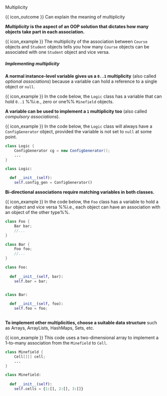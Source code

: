 <span id="title">Multiplicity</span>

<span id="prereqs"></span>

<span id="outcomes">{{ icon_outcome }} Can explain the meaning of multiplicity</span>

<div id="body">

**_Multiplicity_ is the aspect of an OOP solution that dictates how many objects take part in each association.** 

<box>

{{ icon_example }} The multiplicity of the association between `Course` objects and `Student` objects tells you how many `Course` objects can be associated with one `Student` object and vice versa.

</box>

##### Implementing multiplicity

**A normal instance-level variable gives us a `0..1` multiplicity** (also called _optional associations_) because a variable can hold a reference to a single object or `null`.

<box>

{{ icon_example }} In the code below, the `Logic` class has a variable that can hold `0..1` %%i.e., zero or one%% `Minefield` objects.

<include src="../../../uml/classDiagrams/associations/navigability/logic-minefield.md" />

</box>


**A variable can be used to implement a `1` multiplicity too** (also called _compulsory associations_).

<box>

{{ icon_example }} In the code below, the `Logic` class will always have a `ConfigGenerator` object, provided the variable is not set to `null` at some point.


<div class="alt-java">

```java
class Logic {
    ConfigGenerator cg = new ConfigGenerator();
    ...
}
```
</div>
<div class="alt-python">

```python
class Logic:

  def __init__(self):
    self.config_gen = ConfigGenerator()
```
</div>


</box>

**Bi-directional associations require matching variables in both classes.**

<box>

{{ icon_example }} In the code below, the `Foo` class has a variable to hold a `Bar` object and vice versa %%i.e., each object can have an association with an object of the other type%%.

<div class="alt-java">

```java
class Foo {
    Bar bar;
    //...
}

class Bar {
    Foo foo;
    //...
}

```
</div>
<div class="alt-python">

```python
class Foo:
  
  def __init__(self, bar):
    self.bar = bar;


class Bar:
  
  def __init__(self, foo):
    self.foo = foo;
    
```
</div>


</box>

**To implement other multiplicities, choose a suitable data structure** such as Arrays, ArrayLists, HashMaps, Sets, etc.

<box>
<div class="alt-java">

{{ icon_example }} This code uses a two-dimensional array to implement a 1-to-many association from the `Minefield` to `Cell`.
```java
class Minefield {
    Cell[][] cell;
    ...
}
```
</div>
<div class="alt-python">

```python
class Minefield:
  
  def __init__(self):
    self.cells = {1:[], 2:[], 3:[]}
```
</div>


</box>

</div>

<div id="extras">
</div>
